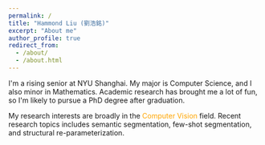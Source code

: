 ```yaml
---
permalink: /
title: "Hammond Liu (劉浩銘)"
excerpt: "About me"
author_profile: true
redirect_from: 
  - /about/
  - /about.html
---
```


I'm a rising senior at NYU Shanghai. My major is Computer Science, and I also minor in Mathematics. Academic research has brought me a lot of fun, so I'm likely to pursue a PhD degree after graduation.

My research interests are broadly in the <font color="FFA500">Computer Vision</font> field. Recent research topics includes semantic segmentation, few-shot segmentation, and structural re-parameterization.
